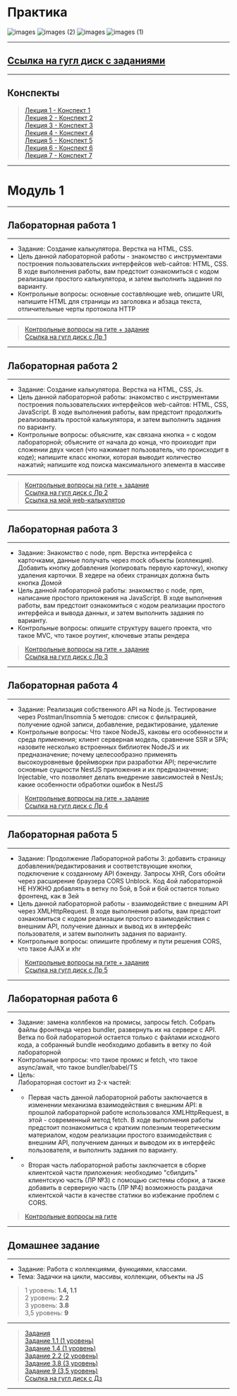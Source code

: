 # Практика

![images](https://github.com/user-attachments/assets/db54944e-a8c3-4c42-9ca8-ff7b5cd8b61d)
![images (2)](https://github.com/user-attachments/assets/0b056064-f480-4dd3-823f-9f1402a263ef)
![images](https://github.com/user-attachments/assets/155676ea-f740-40be-bae0-d86d6b04a6f8)
![images (1)](https://github.com/user-attachments/assets/d7a63a1a-95f8-4aee-80a2-6094b2284626)

***
## [Ссылка на гугл диск с заданиями](https://drive.google.com/drive/folders/1fj5Gsqq2CjhLDjeSMvw-VAjeml4il38Q)
***
## Конспекты
> [Лекция 1 - Конспект 1](https://github.com/Lisichka-Ju/practica/tree/main/Conspects/1)  
> [Лекция 2 - Конспект 2](https://github.com/Lisichka-Ju/practica/tree/main/Conspects/2)  
> [Лекция 3 - Конспект 3](https://github.com/Lisichka-Ju/practica/tree/main/Conspects/3)  
> [Лекция 4 - Конспект 4](https://github.com/Lisichka-Ju/practica/tree/main/Conspects/4)  
> [Лекция 5 - Конспект 5](https://github.com/Lisichka-Ju/practica/tree/main/Conspects/5)  
> [Лекция 6 - Конспект 6](https://github.com/Lisichka-Ju/practica/tree/main/Conspects/6)  
> [Лекция 7 - Конспект 7](https://github.com/Lisichka-Ju/practica/tree/main/Conspects/7)  
***
# Модуль 1
***
## Лабораторная работа 1
***
- Задание: Создание калькулятора. Верстка на HTML, CSS.  
- Цель данной лабораторной работы - знакомство с инструментами построения пользовательских интерфейсов web-сайтов: HTML, CSS. В ходе выполнения работы, вам предстоит ознакомиться с кодом реализации простого калькулятора, и затем выполнить задания по варианту.  
- Контрольные вопросы: основные составляющие web, опишите URI, напишите HTML для страницы из заголовка и абзаца текста, отличительные черты протокола HTTP  
***
> [Контрольные вопросы на гите + задание](https://github.com/Lisichka-Ju/practica/tree/main/laba_1)  
> [Ссылка на гугл диск с Лр 1](https://docs.google.com/document/d/1DlGRG0Inf5STZ9WcFQKX9zGPzgDnauub/edit)   
***
## Лабораторная работа 2
***
- Задание: Создание калькулятора. Верстка на HTML, CSS, Js.  
- Цель данной лабораторной работы: знакомство с инструментами построения пользовательских интерфейсов web-сайтов: HTML, CSS, JavaScript. В ходе выполнения работы, вам предстоит продолжить реализовывать простой калькулятора, и затем выполнить задания по варианту.  
- Контрольные вопросы: объясните, как связана кнопка = с кодом лабораторной; объясните от начала до конца, что проиходит при сложении двух чисел (что нажимает пользователь, что происходит в коде); напишите класс кнопки, которая выводит количество нажатий; напишите код поиска максимального элемента в массиве  
***
> [Контрольные вопросы на гите + задание](https://github.com/Lisichka-Ju/practica/blob/main/laba_2/README.md)  
> [Ссылка на гугл диск с Лр 2](https://docs.google.com/document/d/1O_aWV6rSYEi16wdbfGLY6GvMcDrq5dmq/edit)  
> [Ссылка на мой web-калькулятор](https://lisichka-ju.github.io/Calc/index.html)
***
## Лабораторная работа 3
***
-	Задание: Знакомство с node, npm. Верстка интерфейса с карточками, данные получать через mock объекты (коллекция). Добавить кнопку добавления (копировать первую карточку), кнопку удаления карточки. В хедере на обеих страницах должна быть кнопка Домой  
-	Цель данной лабораторной работы: знакомство с node, npm, написание простого приложения на JavaScript. В ходе выполнения работы, вам предстоит ознакомиться с кодом реализации простого интерфейса и вывода данных, и затем выполнить задания по варианту.  
-	Контрольные вопросы: опишите структуру вашего проекта, что такое MVC, что такое роутинг, ключевые этапы рендера  
> [Контрольные вопросы на гите + задание](https://github.com/Lisichka-Ju/practica/tree/main/laba_3)  
> [Ссылка на гугл диск с Лр 3](https://docs.google.com/document/d/1jMvUkAr2BVUFeS4oqygDHm9Aj3_Oo9XK/edit)   
***
## Лабораторная работа 4
***
- Задание: Реализация собственного API на Node.js. Тестирование через Postman/Insomnia 5 методов: список с фильтрацией, получение одной записи, добавление, редактирование, удаление  
- Контрольные вопросы: Что такое NodeJS, каковы его особенности и среда применения; клиент серверная модель, сравнение SSR и SPA; назовите несколько встроенных библиотек NodeJS и их предназначение; почему целесообразно применять высокоуровневые фреймворки при разработки API; перечислите основные сущности NestJS приложения и их предназначение; Injectable, что позволяет делать внедрение зависимостей в NestJs; какие особенности обработки ошибок в NestJS  
> [Контрольные вопросы на гите + задание](https://github.com/Lisichka-Ju/practica/tree/main/laba_4)  
> [Ссылка на гугл диск с Лр 4](https://docs.google.com/document/d/124Jtxu9RaUDHlVb5MnNQdvoo0zgEyjne/edit)  
***
## Лабораторная работа 5
***
- Задание: Продолжение Лабораторной работы 3: добавить страницу добавления/редактирования и соответствующие кнопки, подключение к созданному API бэкенду. Запросы XHR, Cors обойти через расширение браузера CORS Unblock. Код 4ой лабораторной НЕ НУЖНО добавлять в ветку по 5ой, в 5ой и 6ой остается только фронтенд, как в 3ей  
- Цель данной лабораторной работы - взаимодействие с внешним API через XMLHttpRequest. В ходе выполнения работы, вам предстоит ознакомиться с кодом реализации простого взаимодействия с внешним API, получение данных и вывод их в интерфейс пользователя, и затем выполнить задания по варианту.  
- Контрольные вопросы: опиишите проблему и пути решения CORS, что такое AJAX и xhr
> [Контрольные вопросы на гите  + задание](https://github.com/Lisichka-Ju/practica/tree/main/laba_5)  
> [Ссылка на гугл диск с Лр 5]()  
***
## Лабораторная работа 6
***
- Задание: замена коллбеков на промисы, запросы fetch. Собрать файлы фронтенда через bundler, развернуть их на сервере c API. Ветка по 6ой лабораторной остается только с файлами исходного кода, а собранный bundle необходимо добавить в ветку по 4ой лабораторной  
- Контрольные вопросы: что такое промис и fetch, что такое async/await, что такое bundler/babel/TS  
- Цель:  
Лабораторная состоит из 2-х частей:
- - Первая часть данной лабораторной работы заключается в изменении механизма взаимодействия с внешним API: в прошлой лабораторной работе использовался XMLHttpRequest, в этой - современный метод fetch. В ходе выполнения работы предстоит познакомиться с кратким полезным теоретическим материалом, кодом реализации простого взаимодействия с внешним API, получением данных и выводом их в интерфейс пользователя, и выполнить задания по варианту.  
- - Вторая часть лабораторной работы заключается в сборке клиентской части приложения: необходимо "сбилдить" клиентскую часть (ЛР №3) с помощью системы сборки, а также добавить в серверную часть (ЛР №4) возможность раздачи клиентской части в качестве статики во избежание проблем с CORS.  
>[Контрольные вопросы на гите](https://github.com/Lisichka-Ju/practica/tree/main/laba_6)  
***
## Домашнее задание
***
- Задание: Работа с коллекциями, функциями, классами.  
- Тема: Задачки на цикли, массивы, коллекции, объекты на JS  
> 1 уровень: ****1.4, 1.1****  
> 2 уровень: ****2.2****  
> 3 уровень: ****3.8****  
> 3,5 уровень: ****9****  
***
> [Задания](https://github.com/Lisichka-Ju/practica/tree/main/Dz1)  
> [Задание 1.1 (1 уровень)](https://github.com/Lisichka-Ju/practica/blob/main/Dz1/1-1.js)  
> [Задание 1.4 (1 уровень)](https://github.com/Lisichka-Ju/practica/blob/main/Dz1/1-4.js)  
> [Задание 2.2 (2 уровень)](https://github.com/Lisichka-Ju/practica/blob/main/Dz1/2-2.js)  
> [Задание 3.8 (3 уровень)](https://github.com/Lisichka-Ju/practica/tree/main/Dz1/3-8)  
> [Задание 9 (3,5 уровень)](https://github.com/Lisichka-Ju/practica/tree/main/Dz1/9)  
> [Ссылка на гугл диск с Дз](https://docs.google.com/document/d/1I7E7fuZebgCXgpJpCx-oBSjJybIICdb8/edit)  
***

